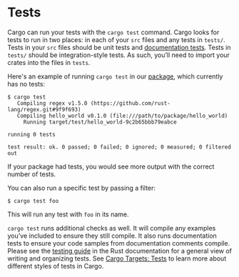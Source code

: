 # Tests

Cargo can run your tests with the `cargo test` command. Cargo looks for tests
to run in two places: in each of your `src` files and any tests in `tests/`.
Tests in your `src` files should be unit tests and [documentation tests].
Tests in `tests/` should be integration-style tests. As such, you’ll need to
import your crates into the files in `tests`.

Here's an example of running `cargo test` in our [package][def-package], which
currently has no tests:

```console
$ cargo test
   Compiling regex v1.5.0 (https://github.com/rust-lang/regex.git#9f9f693)
   Compiling hello_world v0.1.0 (file:///path/to/package/hello_world)
     Running target/test/hello_world-9c2b65bbb79eabce

running 0 tests

test result: ok. 0 passed; 0 failed; 0 ignored; 0 measured; 0 filtered out
```

If your package had tests, you would see more output with the correct number of
tests.

You can also run a specific test by passing a filter:

```console
$ cargo test foo
```

This will run any test with `foo` in its name.

`cargo test` runs additional checks as well. It will compile any examples
you’ve included to ensure they still compile. It also runs documentation
tests to ensure your code samples from documentation comments compile.
Please see the [testing guide][testing] in the Rust documentation for a general
view of writing and organizing tests. See [Cargo Targets: Tests] to learn more
about different styles of tests in Cargo.

[documentation tests]: ../../rustdoc/write-documentation/documentation-tests.html
[def-package]:  ../appendix/glossary.md#package  '"package" (glossary entry)'
[testing]: ../../book/ch11-00-testing.html
[Cargo Targets: Tests]: ../reference/cargo-targets.html#tests
